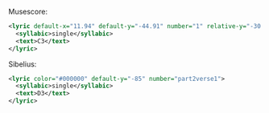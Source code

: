 Musescore:

```xml
<lyric default-x="11.94" default-y="-44.91" number="1" relative-y="-30.00">
  <syllabic>single</syllabic>
  <text>C3</text>
</lyric>
```

Sibelius:
```xml
<lyric color="#000000" default-y="-85" number="part2verse1">
  <syllabic>single</syllabic>
  <text>D3</text>
</lyric>
```
